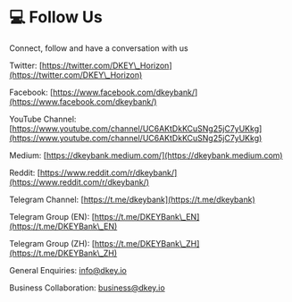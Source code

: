 # 💻 Follow Us

Connect, follow and have a conversation with us



Twitter: [https://twitter.com/DKEY\_Horizon](https://twitter.com/DKEY\_Horizon)

Facebook: [https://www.facebook.com/dkeybank/](https://www.facebook.com/dkeybank/)

YouTube Channel: [https://www.youtube.com/channel/UC6AKtDkKCuSNg25jC7yUKkg](https://www.youtube.com/channel/UC6AKtDkKCuSNg25jC7yUKkg)



Medium: [https://dkeybank.medium.com/](https://dkeybank.medium.com)

Reddit: [https://www.reddit.com/r/dkeybank/](https://www.reddit.com/r/dkeybank/)



Telegram Channel: [https://t.me/dkeybank](https://t.me/dkeybank)

Telegram Group (EN): [https://t.me/DKEYBank\_EN](https://t.me/DKEYBank\_EN)

Telegram Group (ZH): [https://t.me/DKEYBank\_ZH](https://t.me/DKEYBank\_ZH)



General Enquiries: [info@dkey.io](mailto:info@dkey.io)

Business Collaboration: [business@dkey.io](mailto:business@dkey.io)



